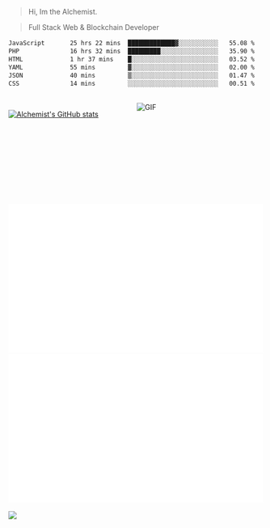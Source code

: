 > Hi, Im the Alchemist.

> Full Stack Web & Blockchain Developer


<!--START_SECTION:waka-->

```text
JavaScript       25 hrs 22 mins  █████████████▓░░░░░░░░░░░   55.08 %
PHP              16 hrs 32 mins  █████████░░░░░░░░░░░░░░░░   35.90 %
HTML             1 hr 37 mins    █░░░░░░░░░░░░░░░░░░░░░░░░   03.52 %
YAML             55 mins         ▓░░░░░░░░░░░░░░░░░░░░░░░░   02.00 %
JSON             40 mins         ▒░░░░░░░░░░░░░░░░░░░░░░░░   01.47 %
CSS              14 mins         ░░░░░░░░░░░░░░░░░░░░░░░░░   00.51 %
```

<!--END_SECTION:waka-->


<br />

<img align="right" alt="GIF" src="https://user-images.githubusercontent.com/5355808/139111924-210cc6fa-9fb1-4dac-929d-6324a5836a92.gif" width="250" height="200" />

[![Alchemist's GitHub stats](https://github-readme-stats.vercel.app/api?username=DrMaxis&show_icons=true&theme=outrun&count_private=true)](#)

![](https://raw.githubusercontent.com/DrMaxis/github-stats-transparent/output/generated/overview.svg)
![](https://raw.githubusercontent.com/DrMaxis/github-stats-transparent/output/generated/languages.svg)

 
<a href="https://count.getloli.com/"><img src="https://count.getloli.com/get/@:maxis-the-alchemist?theme=rule34"></a>
<!-- https://count.getloli.com/get/@alchemist?theme=rule34 -->
<br>


